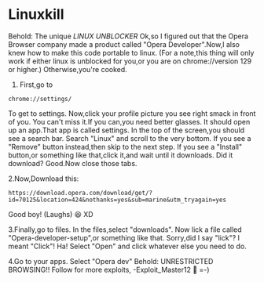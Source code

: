 # Linuxkill
Behold: The unique *LINUX UNBLOCKER*
Ok,so I figured out that the Opera Browser company made a product called
"Opera Developer".Now,I also knew how to make this code portable to linux.
(For a note,this thing will only work if either linux is unblocked for you,or you are on chrome://version 129 or higher.)
Otherwise,you're cooked.

1. First,go to 
```
chrome://settings/
```
To get to settings.
Now,click your profile picture you see right smack in front of you.
You can't miss it.If you can,you need better glasses.
It should open up an app.That app is called settings.
In the top of the screen,you should see a search bar.
Search "Linux" and scroll to the very bottom.
If you see a "Remove" button instead,then skip to the next step.
If you see a "Install" button,or something like that,click it,and wait until it downloads.
Did it download? Good.Now close those tabs.

2.Now,Download this:
```
https://download.opera.com/download/get/?id=70125&location=424&nothanks=yes&sub=marine&utm_tryagain=yes
```
Good boy! (Laughs) 😆 XD

3.Finally,go to files.
In the files,select "downloads".
Now lick a file called "Opera-developer-setup",or something like that.
Sorry,did I say "lick"? I meant "Click"! Ha!
Select "Open" and click whatever else you need to do.

4.Go to your apps.
Select "Opera dev"
Behold: UNRESTRICTED BROWSING!!
Follow for more exploits,    -Exploit_Master12 🙂 =-)


